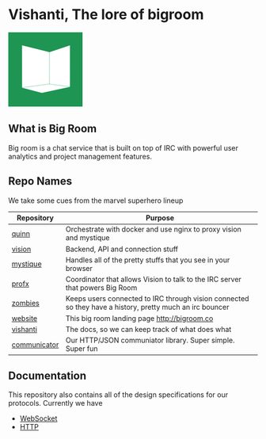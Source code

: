 # Vishanti, The lore of bigroom

![](./imgs/logo_small.jpg)

## What is Big Room

Big room is a chat service that is built on top of IRC with powerful user analytics and project management features.

## Repo Names

We take some cues from the marvel superhero lineup

| Repository                                            | Purpose                                                                                                       |
|-------------------------------------------------|---------------------------------------------------------------------------------------------------------------|
| [quinn](https://github.com/BigRoom/quinn)       | Orchestrate with docker and use nginx to proxy vision and mystique                                            |
| [vision](https://github.com/BigRoom/vision)     | Backend, API and connection stuff                                                     |
| [mystique](https://github.com/BigRoom/mystique) | Handles all of the pretty stuffs that you see in your browser                        |
| [profx](https://github.com/BigRoom/profx)       | Coordinator that allows Vision to talk to the IRC server that powers Big Room                      |
| [zombies](https://github.com/BigRoom/zombies)   | Keeps users connected to IRC through vision connected so they have a history, pretty much an irc bouncer |
| [website](https://github.com/BigRoom/website)   | This big room landing page http://bigroom.co                                                                |
| [vishanti](https://github.com/BigRoom/vishanti) | The docs, so we can keep track of what does what                                                              |
| [communicator](https://github.com/BigRoom/communicator) | Our HTTP/JSON communiator library. Super simple. Super fun |

## Documentation

This repository also contains all of the design specifications for our protocols. Currently we have

- [WebSocket](protocols/WEBSOCKET.md)
- [HTTP](protocols/HTTP.md)
